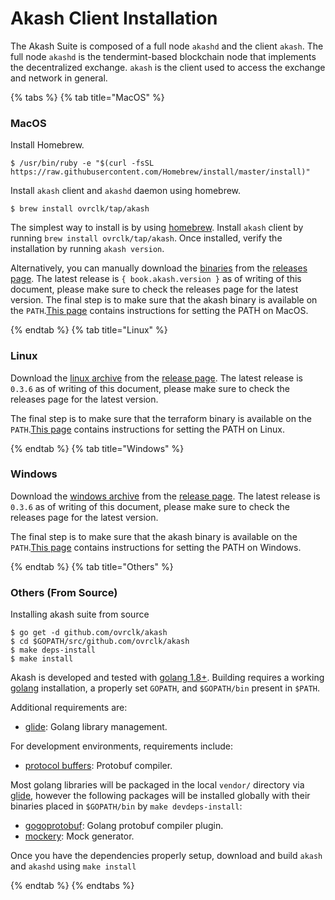 # Akash Client Installation

The Akash Suite is composed of a full node `akashd` and the client `akash`. The full node `akashd` is the tendermint-based blockchain node that implements the decentralized exchange. `akash` is the client used to access the exchange and network in general.

{% tabs %} {% tab title="MacOS" %}

### MacOS

Install Homebrew.

```text
$ /usr/bin/ruby -e "$(curl -fsSL https://raw.githubusercontent.com/Homebrew/install/master/install)"
```

Install `akash` client and `akashd` daemon using homebrew.

```text
$ brew install ovrclk/tap/akash
```

The simplest way to install is by using [homebrew](https://brew.sh). Install `akash` client by running `brew install ovrclk/tap/akash`. Once installed, verify the installation by running `akash version`.

Alternatively, you can manually download the [binaries](https://github.com/ovrclk/akash/releases/download/v0.3.6/akash_0.3.6_darwin_amd64.tar.gz) from the [releases page](https://github.com/ovrclk/akash/releases). The latest release is `{ book.akash.version }` as of writing of this document, please make sure to check the releases page for the latest version. The final step is to make sure that the akash binary is available on the `PATH`.[This page](https://stackoverflow.com/questions/14637979/how-to-permanently-set-path-on-linux-unix) contains instructions for setting the PATH on MacOS.

{% endtab %} {% tab title="Linux" %}

### Linux

Download the [linux archive](https://github.com/ovrclk/akash/releases/download/v0.3.6/akash_0.3.6_linux_amd64.tar.gz) from the [release page](https://github.com/ovrclk/akash/releases). The latest release is `0.3.6` as of writing of this document, please make sure to check the releases page for the latest version.

The final step is to make sure that the terraform binary is available on the `PATH`.[This page](https://stackoverflow.com/questions/14637979/how-to-permanently-set-path-on-linux-unix) contains instructions for setting the PATH on Linux.

{% endtab %} {% tab title="Windows" %}

### Windows

Download the [windows archive](https://github.com/ovrclk/akash/releases/download/v0.3.6/akash_0.3.6_windows_amd64.tar.gz) from the [release page](https://github.com/ovrclk/akash/releases). The latest release is `0.3.6` as of writing of this document, please make sure to check the releases page for the latest version.

The final step is to make sure that the akash binary is available on the `PATH`.[This page](https://stackoverflow.com/questions/1618280/where-can-i-set-path-to-make-exe-on-windows) contains instructions for setting the PATH on Windows.

{% endtab %} {% tab title="Others" %}

### Others \(From Source\)

Installing akash suite from source

```shell
$ go get -d github.com/ovrclk/akash
$ cd $GOPATH/src/github.com/ovrclk/akash
$ make deps-install
$ make install
```

Akash is developed and tested with [golang 1.8+](https://golang.org/). Building requires a working [golang](https://golang.org/) installation, a properly set `GOPATH`, and `$GOPATH/bin` present in `$PATH`.

Additional requirements are:

* [glide](https://github.com/Masterminds/glide): Golang library management.

For development environments, requirements include:

* [protocol buffers](https://developers.google.com/protocol-buffers/): Protobuf compiler.

Most golang libraries will be packaged in the local `vendor/` directory via [glide](https://github.com/Masterminds/glide), however the following packages will be installed globally with their binaries placed in `$GOPATH/bin` by `make devdeps-install`:

* [gogoprotobuf](https://github.com/gogo/protobuf): Golang protobuf compiler plugin.
* [mockery](https://github.com/vektra/mockery): Mock generator.

Once you have the dependencies properly setup, download and build `akash` and `akashd` using `make install`

{% endtab %} {% endtabs %}
